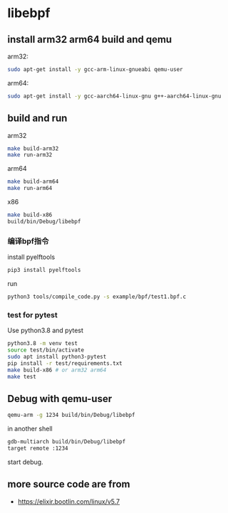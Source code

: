 # libebpf

## install arm32 arm64 build and qemu

arm32:

```bash
sudo apt-get install -y gcc-arm-linux-gnueabi qemu-user
```

arm64:

```bash
sudo apt-get install -y gcc-aarch64-linux-gnu g++-aarch64-linux-gnu
```

## build and run

arm32

```sh
make build-arm32
make run-arm32
```

arm64

```sh
make build-arm64
make run-arm64
```

x86

```sh
make build-x86
build/bin/Debug/libebpf
```

### 编译bpf指令  

install pyelftools

```sh
pip3 install pyelftools
```

run

```bash
python3 tools/compile_code.py -s example/bpf/test1.bpf.c 
```

### test for pytest

Use python3.8 and pytest

```sh
python3.8 -m venv test
source test/bin/activate
sudo apt install python3-pytest
pip install -r test/requirements.txt
make build-x86 # or arm32 arm64
make test
```

## Debug with qemu-user

```sh
qemu-arm -g 1234 build/bin/Debug/libebpf
```

in another shell

```sh
gdb-multiarch build/bin/Debug/libebpf
target remote :1234
```

start debug.

## more source code are from

- https://elixir.bootlin.com/linux/v5.7
